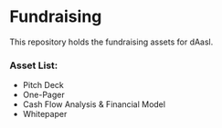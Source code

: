 # Fundraising
This repository holds the fundraising assets for dAasl.
### Asset List:
* Pitch Deck
* One-Pager
* Cash Flow Analysis & Financial Model
* Whitepaper
